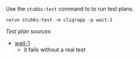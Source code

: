 
Use the `stubbs:test` command to to run test plans.

    rerun stubbs:test -m cliqrapp -p wait-1

*Test plan sources*

* [wait-1](tests/wait-1.html)
  * it fails without a real test

